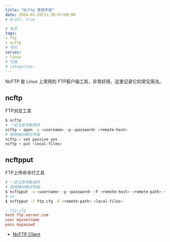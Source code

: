 ```yaml
---
title: "Ncftp 使用手册"
date: 2024-01-26T11:30:57+08:00
# draft: true

# 标签
tags:
- ftp
- ncftp
# 专栏
series:
- linux
# 分类
# categories:
---
```


NcFTP 是 Linux 上常用的 FTP客户端工具，非常好用，这里记录它的常见用法。

## ncftp
FTP浏览工具
```bash
$ ncftp
# 一定注意参数顺序
ncftp > open -u <username> -p <password> <remote-host>
# 使用被动模式传输
ncftp > set passive yes
ncftp > put <local-files>
```

## ncftpput
FTP上传命令行工具
```bash
# 一定注意参数顺序
# 使用被动模式传输
$ ncftpput -u <username> -p <password> -F <remote-host> <remote-path> <local-files>
# or
$ ncftpput -f ftp.cfg -F <remote-path> <local-files>
```
```ini
; ftp.cfg
host ftp.server.com
user myusername
pass mypasswd
```

- [NcFTP Client](https://www.ncftp.com/ncftp/)